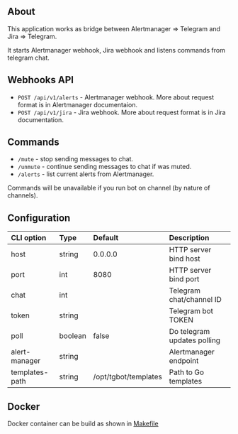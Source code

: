 ## About
This application works as bridge between Alertmanager => Telegram and Jira => Telegram.

It starts Alertmanager webhook, Jira webhook and listens commands from telegram chat.

## Webhooks API
* `POST /api/v1/alerts` - Alertmanager webhook. More about request format is in Alertmanager documentaion.
* `POST /api/v1/jira` - Jira webhook. More about request format is in Jira documentation.

## Commands
* `/mute` - stop sending messages to chat.
* `/unmute` - continue sending messages to chat if was muted.
* `/alerts` - list current alerts from Alertmanager.

Commands will be unavailable if you run bot on channel (by nature of channels).


## Configuration

| CLI option     | Type    | Default              | Description                 |
|:---------------|:--------|:---------------------|:----------------------------|
| host           | string  | 0.0.0.0              | HTTP server bind host       |
| port           | int     | 8080                 | HTTP server bind port       |
| chat           | int     |                      | Telegram chat/channel ID    |
| token          | string  |                      | Telegram bot TOKEN          |
| poll           | boolean | false                | Do telegram updates polling |
| alert-manager  | string  |                      | Alertmanager endpoint       |
| templates-path | string  | /opt/tgbot/templates | Path to Go templates        |

## Docker
Docker container can be build as shown in [Makefile](Makefile-example)